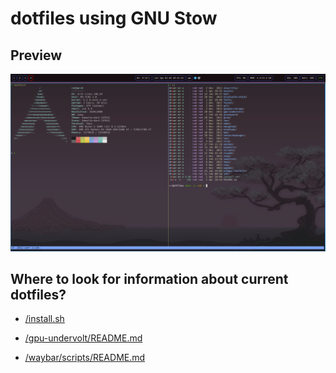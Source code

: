 # dotfiles using GNU Stow

## Preview

![preview](/assets/images/preview.png)

## Where to look for information about current dotfiles?

- [/install.sh](/install.sh)

- [/gpu-undervolt/README.md](/gpu-undervolt/README.md)

- [/waybar/scripts/README.md](waybar/.config/waybar/scripts/README.md)
